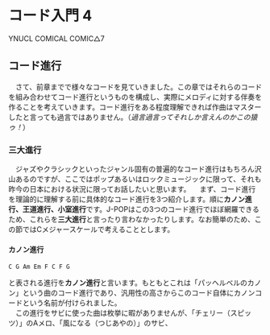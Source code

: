 # コード入門 4
YNUCL COMICAL COMIC△7

## コード進行

　さて、前章までで様々なコードを見ていきました。この章ではそれらのコードを組み合わせてコード進行というものを構成し、実際にメロディに対する伴奏を作ることを考えていきます。コード進行をある程度理解できれば作曲はマスターしたと言っても過言ではありません。（*過言過言ってそれしか言えんのかこの猿ゥ！*）
 
### 三大進行

　ジャズやクラシックといったジャンル固有の普遍的なコード進行はもちろん沢山あるのですが、ここではポップあるいはロックミュージックに限って、それも昨今の日本における状況に限ってお話したいと思います。
　まず、コード進行を理論的に理解する前に具体的なコード進行を3つ紹介します。順に**カノン進行、王道進行、小室進行**です。J-POPはこの3つのコード進行でほぼ網羅できるため、これらを**三大進行**と言ったり言わなかったりします。なお簡単のため、この節ではCメジャースケールで考えることとします。
 
#### カノン進行

	C G Am Em F C F G

と表される進行を**カノン進行**と言います。もともとこれは「パッヘルベルのカノン」という曲のコード進行であり、汎用性の高さからこのコード自体にカノンコードという名前が付けられました。  
　この進行をサビに使った曲は枚挙に暇がありませんが、「チェリー（スピッツ）」のAメロ、「風になる（つじあやの）」のサビ、